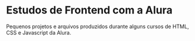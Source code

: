 # Estudos de Frontend com a Alura
Pequenos projetos e arquivos produzidos durante alguns cursos de HTML, CSS e Javascript da Alura.

